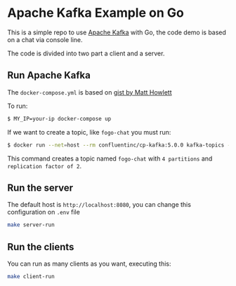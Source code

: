 # Apache Kafka Example on Go

This is a simple repo to use [Apache Kafka](https://kafka.apache.org/) with Go, the code demo is based on a chat via
console line.

The code is divided into two part a client and a server.

## Run Apache Kafka

The `docker-compose.yml` is based on [gist by Matt Howlett](https://gist.githubusercontent.com/mhowlett/14f70af1a5b44fba80c9d1857a44bb98/raw/c0e6b15cf63801037cde9eb8987dbf767f7d06a2/docker-compose.yml) 

To run:

```sh
$ MY_IP=your-ip docker-compose up
```

If we want to create a topic, like `fogo-chat` you must run:

```sh
$ docker run --net=host --rm confluentinc/cp-kafka:5.0.0 kafka-topics --create --topic fogo-chat --partitions 4 --replication-factor 2 --if-not-exists --zookeeper localhost:32181
```

This command creates a topic named `fogo-chat` with `4 partitions` and `replication factor of 2`.

## Run the server

The default host is `http://localhost:8080`, you can change this configuration on `.env` file

```sh
make server-run
```

## Run the clients

You can run as many clients as you want, executing this:

```sh
make client-run
```